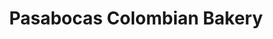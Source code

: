 ---
title: "Pasabocas Colombian Bakery"
url: /las-vegas/pasabocas-colombian-bakery/
shop: bakery
---